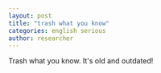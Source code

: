 ```yaml
---
layout: post
title: "trash what you know"
categories: english serious
author: researcher
---
```


Trash what you know. It's old and outdated!
